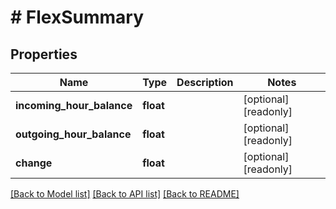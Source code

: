 # # FlexSummary

## Properties

Name | Type | Description | Notes
------------ | ------------- | ------------- | -------------
**incoming_hour_balance** | **float** |  | [optional] [readonly]
**outgoing_hour_balance** | **float** |  | [optional] [readonly]
**change** | **float** |  | [optional] [readonly]

[[Back to Model list]](../../README.md#models) [[Back to API list]](../../README.md#endpoints) [[Back to README]](../../README.md)
